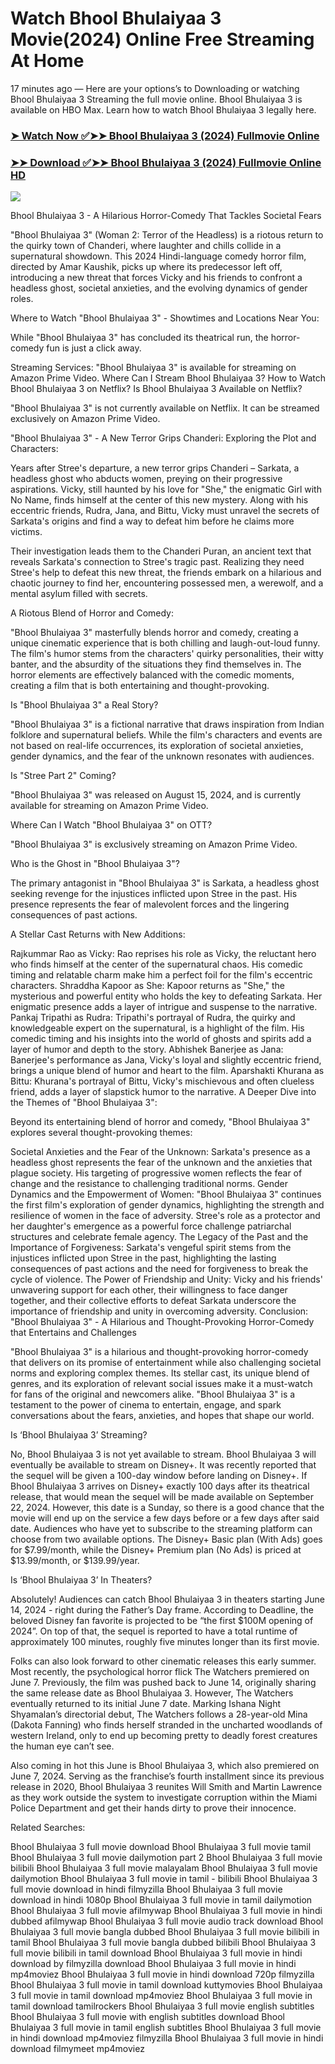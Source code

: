 # Watch Bhool Bhulaiyaa 3 Movie(2024) Online Free Streaming At Home
17 minutes ago — Here are your options’s to Downloading or watching Bhool Bhulaiyaa 3 Streaming the full movie online. Bhool Bhulaiyaa 3 is available on HBO Max. Learn how to watch Bhool Bhulaiyaa 3 legally here.


### [➤ Watch Now ✅➤➤ Bhool Bhulaiyaa 3 (2024) Fullmovie Online](https://t.co/WVGnZkrP1C)

### [➤➤ Download ✅➤➤ Bhool Bhulaiyaa 3 (2024) Fullmovie Online HD](https://t.co/WVGnZkrP1C)

<p dir="auto"><a href="https://t.co/WVGnZkrP1C" title="PLAY NOW" rel="nofollow"><img src="https://i.imgur.com/jhNGoEt.gif" style="max-width: 100%;"></a></p>


Bhool Bhulaiyaa 3 - A Hilarious Horror-Comedy That Tackles Societal Fears

"Bhool Bhulaiyaa 3" (Woman 2: Terror of the Headless) is a riotous return to the quirky town of Chanderi, where laughter and chills collide in a supernatural showdown. This 2024 Hindi-language comedy horror film, directed by Amar Kaushik, picks up where its predecessor left off, introducing a new threat that forces Vicky and his friends to confront a headless ghost, societal anxieties, and the evolving dynamics of gender roles.

Where to Watch "Bhool Bhulaiyaa 3" - Showtimes and Locations Near You:

While "Bhool Bhulaiyaa 3" has concluded its theatrical run, the horror-comedy fun is just a click away.

Streaming Services: "Bhool Bhulaiyaa 3" is available for streaming on Amazon Prime Video.
Where Can I Stream Bhool Bhulaiyaa 3? How to Watch Bhool Bhulaiyaa 3 on Netflix? Is Bhool Bhulaiyaa 3 Available on Netflix?

"Bhool Bhulaiyaa 3" is not currently available on Netflix. It can be streamed exclusively on Amazon Prime Video.

"Bhool Bhulaiyaa 3" - A New Terror Grips Chanderi: Exploring the Plot and Characters:

Years after Stree's departure, a new terror grips Chanderi – Sarkata, a headless ghost who abducts women, preying on their progressive aspirations. Vicky, still haunted by his love for "She," the enigmatic Girl with No Name, finds himself at the center of this new mystery. Along with his eccentric friends, Rudra, Jana, and Bittu, Vicky must unravel the secrets of Sarkata's origins and find a way to defeat him before he claims more victims.

Their investigation leads them to the Chanderi Puran, an ancient text that reveals Sarkata's connection to Stree's tragic past. Realizing they need Stree's help to defeat this new threat, the friends embark on a hilarious and chaotic journey to find her, encountering possessed men, a werewolf, and a mental asylum filled with secrets.

A Riotous Blend of Horror and Comedy:

"Bhool Bhulaiyaa 3" masterfully blends horror and comedy, creating a unique cinematic experience that is both chilling and laugh-out-loud funny. The film's humor stems from the characters' quirky personalities, their witty banter, and the absurdity of the situations they find themselves in. The horror elements are effectively balanced with the comedic moments, creating a film that is both entertaining and thought-provoking.

Is "Bhool Bhulaiyaa 3" a Real Story?

"Bhool Bhulaiyaa 3" is a fictional narrative that draws inspiration from Indian folklore and supernatural beliefs. While the film's characters and events are not based on real-life occurrences, its exploration of societal anxieties, gender dynamics, and the fear of the unknown resonates with audiences.

Is "Stree Part 2" Coming?

"Bhool Bhulaiyaa 3" was released on August 15, 2024, and is currently available for streaming on Amazon Prime Video.

Where Can I Watch "Bhool Bhulaiyaa 3" on OTT?

"Bhool Bhulaiyaa 3" is exclusively streaming on Amazon Prime Video.

Who is the Ghost in "Bhool Bhulaiyaa 3"?

The primary antagonist in "Bhool Bhulaiyaa 3" is Sarkata, a headless ghost seeking revenge for the injustices inflicted upon Stree in the past. His presence represents the fear of malevolent forces and the lingering consequences of past actions.

A Stellar Cast Returns with New Additions:

Rajkummar Rao as Vicky: Rao reprises his role as Vicky, the reluctant hero who finds himself at the center of the supernatural chaos. His comedic timing and relatable charm make him a perfect foil for the film's eccentric characters.
Shraddha Kapoor as She: Kapoor returns as "She," the mysterious and powerful entity who holds the key to defeating Sarkata. Her enigmatic presence adds a layer of intrigue and suspense to the narrative.
Pankaj Tripathi as Rudra: Tripathi's portrayal of Rudra, the quirky and knowledgeable expert on the supernatural, is a highlight of the film. His comedic timing and his insights into the world of ghosts and spirits add a layer of humor and depth to the story.
Abhishek Banerjee as Jana: Banerjee's performance as Jana, Vicky's loyal and slightly eccentric friend, brings a unique blend of humor and heart to the film.
Aparshakti Khurana as Bittu: Khurana's portrayal of Bittu, Vicky's mischievous and often clueless friend, adds a layer of slapstick humor to the narrative.
A Deeper Dive into the Themes of "Bhool Bhulaiyaa 3":

Beyond its entertaining blend of horror and comedy, "Bhool Bhulaiyaa 3" explores several thought-provoking themes:

Societal Anxieties and the Fear of the Unknown: Sarkata's presence as a headless ghost represents the fear of the unknown and the anxieties that plague society. His targeting of progressive women reflects the fear of change and the resistance to challenging traditional norms.
Gender Dynamics and the Empowerment of Women: "Bhool Bhulaiyaa 3" continues the first film's exploration of gender dynamics, highlighting the strength and resilience of women in the face of adversity. Stree's role as a protector and her daughter's emergence as a powerful force challenge patriarchal structures and celebrate female agency.
The Legacy of the Past and the Importance of Forgiveness: Sarkata's vengeful spirit stems from the injustices inflicted upon Stree in the past, highlighting the lasting consequences of past actions and the need for forgiveness to break the cycle of violence.
The Power of Friendship and Unity: Vicky and his friends' unwavering support for each other, their willingness to face danger together, and their collective efforts to defeat Sarkata underscore the importance of friendship and unity in overcoming adversity.
Conclusion: "Bhool Bhulaiyaa 3" - A Hilarious and Thought-Provoking Horror-Comedy that Entertains and Challenges

"Bhool Bhulaiyaa 3" is a hilarious and thought-provoking horror-comedy that delivers on its promise of entertainment while also challenging societal norms and exploring complex themes. Its stellar cast, its unique blend of genres, and its exploration of relevant social issues make it a must-watch for fans of the original and newcomers alike. "Bhool Bhulaiyaa 3" is a testament to the power of cinema to entertain, engage, and spark conversations about the fears, anxieties, and hopes that shape our world.


Is ‘Bhool Bhulaiyaa 3’ Streaming?

No, Bhool Bhulaiyaa 3 is not yet available to stream. Bhool Bhulaiyaa 3 will eventually be available to stream on Disney+. It was recently reported that the sequel will be given a 100-day window before landing on Disney+. If Bhool Bhulaiyaa 3 arrives on Disney+ exactly 100 days after its theatrical release, that would mean the sequel will be made available on September 22, 2024. However, this date is a Sunday, so there is a good chance that the movie will end up on the service a few days before or a few days after said date. Audiences who have yet to subscribe to the streaming platform can choose from two available options. The Disney+ Basic plan (With Ads) goes for $7.99/month, while the Disney+ Premium plan (No Ads) is priced at $13.99/month, or $139.99/year.

Is ‘Bhool Bhulaiyaa 3’ In Theaters?

Absolutely! Audiences can catch Bhool Bhulaiyaa 3 in theaters starting June 14, 2024 - right during the Father’s Day frame. According to Deadline, the beloved Disney fan favorite is projected to be “the first $100M opening of 2024”. On top of that, the sequel is reported to have a total runtime of approximately 100 minutes, roughly five minutes longer than its first movie.

Folks can also look forward to other cinematic releases this early summer. Most recently, the psychological horror flick The Watchers premiered on June 7. Previously, the film was pushed back to June 14, originally sharing the same release date as Bhool Bhulaiyaa 3. However, The Watchers eventually returned to its initial June 7 date. Marking Ishana Night Shyamalan’s directorial debut, The Watchers follows a 28-year-old Mina (Dakota Fanning) who finds herself stranded in the uncharted woodlands of western Ireland, only to end up becoming pretty to deadly forest creatures the human eye can’t see.

Also coming in hot this June is Bhool Bhulaiyaa 3, which also premiered on June 7, 2024. Serving as the franchise’s fourth installment since its previous release in 2020, Bhool Bhulaiyaa 3 reunites Will Smith and Martin Lawrence as they work outside the system to investigate corruption within the Miami Police Department and get their hands dirty to prove their innocence.


Related Searches:

Bhool Bhulaiyaa 3 full movie download
Bhool Bhulaiyaa 3 full movie tamil
Bhool Bhulaiyaa 3 full movie dailymotion part 2
Bhool Bhulaiyaa 3 full movie bilibili
Bhool Bhulaiyaa 3 full movie malayalam
Bhool Bhulaiyaa 3 full movie dailymotion
Bhool Bhulaiyaa 3 full movie in tamil - bilibili
Bhool Bhulaiyaa 3 full movie download in hindi filmyzilla
Bhool Bhulaiyaa 3 full movie download in hindi 1080p
Bhool Bhulaiyaa 3 full movie in tamil dailymotion
Bhool Bhulaiyaa 3 full movie afilmywap
Bhool Bhulaiyaa 3 full movie in hindi dubbed afilmywap
Bhool Bhulaiyaa 3 full movie audio track download
Bhool Bhulaiyaa 3 full movie bangla dubbed
Bhool Bhulaiyaa 3 full movie bilibili in tamil
Bhool Bhulaiyaa 3 full movie bangla dubbed bilibili
Bhool Bhulaiyaa 3 full movie bilibili in tamil download
Bhool Bhulaiyaa 3 full movie in hindi download by filmyzilla
download Bhool Bhulaiyaa 3 full movie in hindi mp4moviez
Bhool Bhulaiyaa 3 full movie in hindi download 720p filmyzilla
Bhool Bhulaiyaa 3 full movie in tamil download kuttymovies
Bhool Bhulaiyaa 3 full movie in tamil download mp4moviez
Bhool Bhulaiyaa 3 full movie in tamil download tamilrockers
Bhool Bhulaiyaa 3 full movie english subtitles
Bhool Bhulaiyaa 3 full movie with english subtitles download
Bhool Bhulaiyaa 3 full movie in tamil english subtitles
Bhool Bhulaiyaa 3 full movie in hindi download mp4moviez filmyzilla
Bhool Bhulaiyaa 3 full movie in hindi download filmymeet mp4moviez
